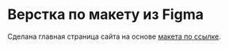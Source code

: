 # Верстка по макету из Figma
Сделана главная страница сайта на основе [макета по ссылке](https://www.figma.com/file/T20tjqeeasR8VHMrSpTlEM/Agency-Website-Figma-Template-for-Free-(Community)?type=design&node-id=121-352&mode=design).
